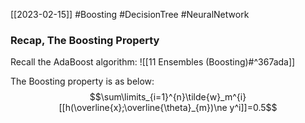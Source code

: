 [[2023-02-15]] #Boosting #DecisionTree #NeuralNetwork


### Recap, The Boosting Property
Recall the AdaBoost algorithm: ![[11 Ensembles (Boosting)#^367ada]]

The Boosting property is as below:
$$\sum\limits_{i=1}^{n}\tilde{w}_m^{i} [[h(\overline{x};\overline{\theta}_{m})\ne y^i]]=0.5$$
